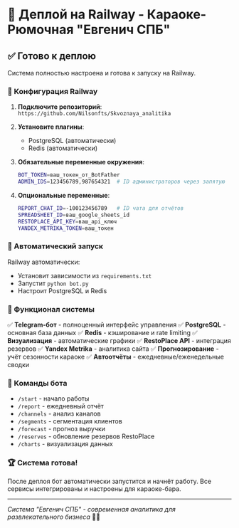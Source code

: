 # 🚀 Деплой на Railway - Караоке-Рюмочная "Евгенич СПБ"

## ✅ Готово к деплою

Система полностью настроена и готова к запуску на Railway.

### 🔧 Конфигурация Railway

1. **Подключите репозиторий**: `https://github.com/Nilsonfts/Skvoznaya_analitika`

2. **Установите плагины**:
   - PostgreSQL (автоматически)
   - Redis (автоматически)

3. **Обязательные переменные окружения**:
   ```bash
   BOT_TOKEN=ваш_токен_от_BotFather
   ADMIN_IDS=123456789,987654321  # ID администраторов через запятую
   ```

4. **Опциональные переменные**:
   ```bash
   REPORT_CHAT_ID=-100123456789   # ID чата для отчётов
   SPREADSHEET_ID=ваш_google_sheets_id
   RESTOPLACE_API_KEY=ваш_api_ключ
   YANDEX_METRIKA_TOKEN=ваш_токен
   ```

### 🎯 Автоматический запуск

Railway автоматически:
- Установит зависимости из `requirements.txt`
- Запустит `python bot.py`
- Настроит PostgreSQL и Redis

### 🎤 Функционал системы

✅ **Telegram-бот** - полноценный интерфейс управления
✅ **PostgreSQL** - основная база данных
✅ **Redis** - кэширование и rate limiting
✅ **Визуализация** - автоматические графики
✅ **RestoPlace API** - интеграция резервов
✅ **Yandex Metrika** - аналитика сайта
✅ **Прогнозирование** - учёт сезонности караоке
✅ **Автоотчёты** - ежедневные/еженедельные сводки

### 🔄 Команды бота

- `/start` - начало работы
- `/report` - ежедневный отчёт
- `/channels` - анализ каналов
- `/segments` - сегментация клиентов
- `/forecast` - прогноз выручки
- `/reserves` - обновление резервов RestoPlace
- `/charts` - визуализация данных

### 🏆 Система готова!

После деплоя бот автоматически запустится и начнёт работу.
Все сервисы интегрированы и настроены для караоке-бара.

---
*Система "Евгенич СПБ" - современная аналитика для развлекательного бизнеса* 🎤🍻
